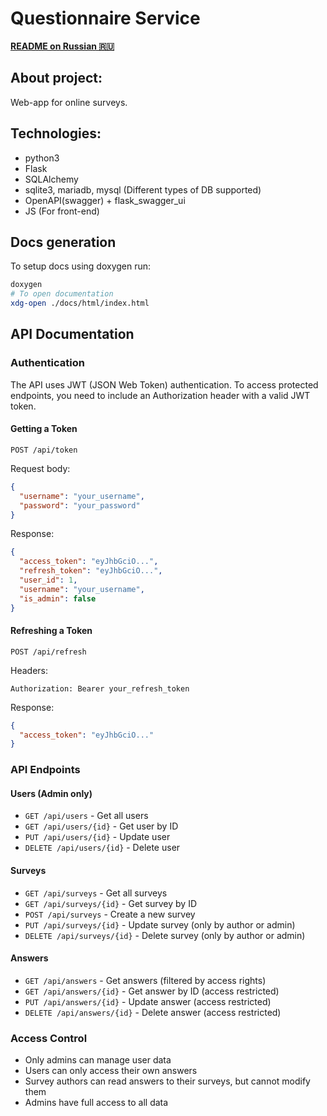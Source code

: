 # Questionnaire Service
**[README on Russian 🇷🇺](https://github.com/I-love-linux-12-31/QuestionnaireService/blob/master/docs/README_RU.md)**
## About project:
Web-app for online surveys.

## Technologies:
* python3
* Flask
* SQLAlchemy
* sqlite3, mariadb, mysql (Different types of DB supported)
* OpenAPI(swagger) + flask_swagger_ui
* JS (For front-end)


## Docs generation

To setup docs using doxygen run:
```bash
doxygen
# To open documentation
xdg-open ./docs/html/index.html
```

## API Documentation



### Authentication

The API uses JWT (JSON Web Token) authentication. To access protected endpoints, you need to include an Authorization header with a valid JWT token.

#### Getting a Token

```
POST /api/token
```

Request body:
```json
{
  "username": "your_username",
  "password": "your_password"
}
```

Response:
```json
{
  "access_token": "eyJhbGciO...",
  "refresh_token": "eyJhbGciO...",
  "user_id": 1,
  "username": "your_username",
  "is_admin": false
}
```

#### Refreshing a Token

```
POST /api/refresh
```

Headers:
```
Authorization: Bearer your_refresh_token
```

Response:
```json
{
  "access_token": "eyJhbGciO..."
}
```

### API Endpoints

#### Users (Admin only)

- `GET /api/users` - Get all users
- `GET /api/users/{id}` - Get user by ID
- `PUT /api/users/{id}` - Update user
- `DELETE /api/users/{id}` - Delete user

#### Surveys

- `GET /api/surveys` - Get all surveys
- `GET /api/surveys/{id}` - Get survey by ID
- `POST /api/surveys` - Create a new survey
- `PUT /api/surveys/{id}` - Update survey (only by author or admin)
- `DELETE /api/surveys/{id}` - Delete survey (only by author or admin)

#### Answers

- `GET /api/answers` - Get answers (filtered by access rights)
- `GET /api/answers/{id}` - Get answer by ID (access restricted)
- `PUT /api/answers/{id}` - Update answer (access restricted)
- `DELETE /api/answers/{id}` - Delete answer (access restricted)

### Access Control

- Only admins can manage user data
- Users can only access their own answers
- Survey authors can read answers to their surveys, but cannot modify them
- Admins have full access to all data


